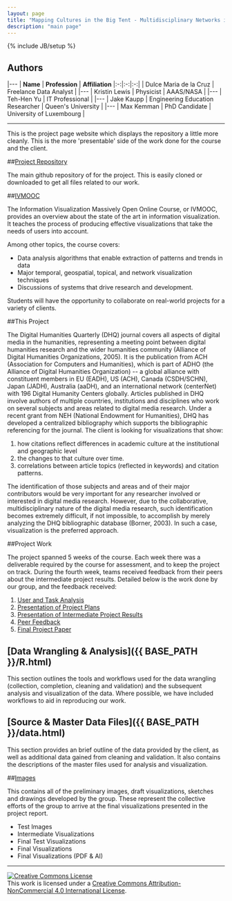 ```yaml
---
layout: page
title: "Mapping Cultures in the Big Tent - Multidisciplinary Networks in the Digital Humanities Quarterly"
description: "main page"
---
```

{% include JB/setup %}

## Authors

|---
| **Name** | **Profession** | **Affiliation**
|:-:|:-:|:-:|
| Dulce Maria de la Cruz  | Freelance Data Analyst |
|---
| Kristin Lewis | Physicist | AAAS/NASA  |
|---
| Teh-Hen Yu | IT Professional |
|---
| Jake Kaupp | Engineering Education Researcher | Queen's University |
|---
| Max Kemman | PhD Candidate | University of Luxembourg |



---

This is the project page website which displays the repository a little more cleanly.  This is the more 'presentable' side of the work done for the course and the client.

##[Project Repository](https://github.com/jkaupp/DHQ)

The main github repository of for the project.  This is easily cloned or downloaded to get all files related to our work.

##[IVMOOC](http://ivmooc.cns.iu.edu/)

The Information Visualization Massively Open Online Course, or IVMOOC, provides an overview about the state of the art in information visualization. It teaches the process of producing effective visualizations that take the needs of users into account.

Among other topics, the course covers:

* Data analysis algorithms that enable extraction of patterns and trends in data
* Major temporal, geospatial, topical, and network visualization techniques
* Discussions of systems that drive research and development.

Students will have the opportunity to collaborate on real-world projects for a variety of clients.

##This Project

The Digital Humanities Quarterly (DHQ) journal covers all aspects of digital media in the humanities, representing a meeting point between digital humanities research and the wider humanities community (Alliance of Digital Humanities Organizations, 2005). It is the publication from ACH (Association for Computers and Humanities), which is part of ADHO (the Alliance of Digital Humanities Organization)  -- a global alliance with constituent members in EU (EADH), US (ACH), Canada (CSDH/SCHN), Japan (JADH), Australia (aaDH), and an international network (centerNet) with 196 Digital Humanity Centers globally. Articles published in DHQ involve authors of multiple countries, institutions and disciplines who work on several subjects and areas related to digital media research.
Under a recent grant from NEH (National Endowment for Humanities), DHQ has developed a centralized bibliography which supports the bibliographic referencing for the journal. The client is looking for visualizations that show:

1.	how citations reflect differences in academic culture at the institutional and geographic level
2. 	the changes to that culture over time.
3.	correlations between article topics (reflected in keywords) and citation patterns.

The identification of those subjects and areas and of their major contributors would be very important for any researcher involved or interested in digital media research. However, due to the collaborative, multidisciplinary nature of the digital media research, such identification becomes extremely difficult, if not impossible, to accomplish by merely analyzing the DHQ bibliographic database (Borner, 2003). In such a case, visualization is the preferred approach.

##Project Work

The project spanned 5 weeks of the course.  Each week there was a deliverable required by the course for assessment, and to keep the project on track. During the fourth week, teams received feedback from their peers about the intermediate project results.  Detailed below is the work done by our group, and the feedback received:

1. [User and Task Analysis]({{BASE_PATH}}/coursework/VisualizingDHQ_UserTaskAnalysis.pdf)
2. [Presentation of Project Plans]({{BASE_PATH}}/coursework/DHQ_Writeup1-8.pdf)
3. [Presentation of Intermediate Project Results]({{BASE_PATH}}/coursework/DHQ_WriteupItem1-10.pdf)
4. [Peer Feedback]({{BASE_PATH}}/coursework/8-VisualizingDHQBibliography-review.pdf)
5. [Final Project Paper]({{BASE_PATH}}/coursework/VisualizingDHQ_Final_Paper.pdf)


## [Data Wrangling & Analysis]({{ BASE_PATH }}/R.html)

This section outlines the tools and workflows used for the data wrangling (collection, completion, cleaning and validation) and the subsequent analysis and visualization of the data.  Where possible, we have included workflows to aid in reproducing our work.

## [Source & Master Data Files]({{ BASE_PATH }}/data.html)

This section provides an brief outline of the data provided by the client, as well as additional data gained from cleaning and validation.  It also contains the descriptions of the master files used for analysis and visualization.

##[Images](https://github.com/jkaupp/DHQ/tree/master/images)

This contains all of the preliminary images, draft visualizations, sketches and drawings developed by the group.  These represent the collective efforts of the group to arrive at the final visualizations presented in the project report.

* Test Images
* Intermediate Visualizations
* Final Test Visualizations
* Final Visualizations
* Final Visualizations (PDF & AI)

---
<a rel="license" href="http://creativecommons.org/licenses/by-nc/4.0/"><img alt="Creative Commons License" style="border-width:0" src="https://i.creativecommons.org/l/by-nc/4.0/88x31.png" /></a><br />This work is licensed under a <a rel="license" href="http://creativecommons.org/licenses/by-nc/4.0/">Creative Commons Attribution-NonCommercial 4.0 International License</a>.
